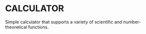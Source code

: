 # CALCULATOR

Simple calculator that supports a variety of scientific and number-theoretical functions.
